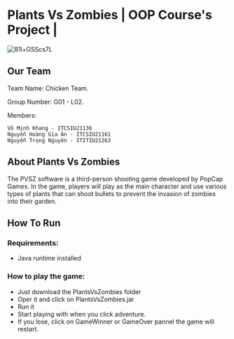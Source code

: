 # Plants Vs Zombies  | OOP Course's Project |

![81l+GSScs7L](https://github.com/leaser362/GameProject/assets/91241850/fa770c0a-494a-4ac6-b001-1e64747dc987)

## Our Team

Team Name: Chicken Team.

Group Number: G01 - L02.

Members:

    Võ Minh Khang - ITCSIU21136
    Nguyễn Hoàng Gia Ân - ITCSIU21161
    Nguyễn Trọng Nguyên - ITITIU21263
    
## About Plants Vs Zombies

The PVSZ software is a third-person shooting game developed by PopCap Games. In the game, players will play as the main character and use various types of plants that can shoot bullets to prevent the invasion of zombies into their garden.

<!-- ## How It Look -->

<!-- ![image](https://github.com/leaser362/GameProject/assets/91241850/e9603e6d-5a21-4785-bd48-b1c5480d7289) -->


<!-- ## Folder Structure

The workspace contains two folders by default, where:

- `src`: the folder to maintain sources following MVC model.
- `lib`: the folder to have image we use.

Meanwhile, the compiled output files will be generated in the `bin` folder by default. -->

## How To Run

### Requirements:

* Java runtime installed
### How to play the game:

* Just download the PlantsVsZombies folder
* Oper it and click on PlantsVsZombies.jar 
* Run it 
* Start playing with when you click adventure. 
* If you lose, click on GameWinner or GameOver pannel the game will restart.




